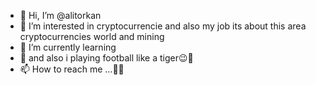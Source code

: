 - 👋 Hi, I’m @alitorkan
- 👀 I’m interested in cryptocurrencie and also my job its about this area cryptocurrencies world and mining
- 🌱 I’m currently learning 
- 💞️ and also i playing football like a tiger😉🐯
- 📫 How to reach me ...🤔🤔

<!---
alitr7/alitr7 is a ✨ special ✨ repository because its `README.md` (this file) appears on your GitHub profile.
You can click the Preview link to take a look at your changes.
--->
